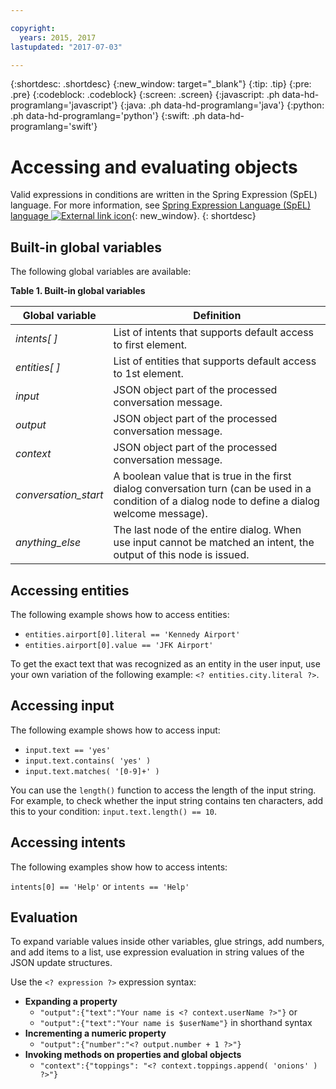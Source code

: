 ```yaml
---

copyright:
  years: 2015, 2017
lastupdated: "2017-07-03"

---
```


{:shortdesc: .shortdesc}
{:new_window: target="_blank"}
{:tip: .tip}
{:pre: .pre}
{:codeblock: .codeblock}
{:screen: .screen}
{:javascript: .ph data-hd-programlang='javascript'}
{:java: .ph data-hd-programlang='java'}
{:python: .ph data-hd-programlang='python'}
{:swift: .ph data-hd-programlang='swift'}

# Accessing and evaluating objects

Valid expressions in conditions are written in the Spring Expression (SpEL) language. For more information, see [Spring Expression Language (SpEL) language ![External link icon](../../icons/launch-glyph.svg "External link icon")](http://docs.spring.io/spring/docs/current/spring-framework-reference/html/expressions.html){: new_window}.
{: shortdesc}

## Built-in global variables

The following global variables are available:

**Table 1. Built-in global variables**

| Global variable       | Definition |
|-----------------------|------------|
| *intents[ ]*         | List of intents that supports default access to first element. |
| *entities[ ]*        | List of entities that supports default access to 1st element. |
| *input*              | JSON object part of the processed conversation message. |
| *output*             | JSON object part of the processed conversation message. |
| *context*            | JSON object part of the processed conversation message. |
| *conversation_start* | A boolean value that is true in the first dialog conversation turn (can be used in a condition of a dialog node to define a dialog welcome message). |
| *anything_else*      | The last node of the entire dialog. When use input cannot be matched an intent, the output of this node is issued. |

## Accessing entities

The following example shows how to access entities:

- `entities.airport[0].literal == 'Kennedy Airport'`
- `entities.airport[0].value == 'JFK Airport'`

To get the exact text that was recognized as an entity in the user input, use your own variation of the following example: `<? entities.city.literal ?>`.

## Accessing input

The following example shows how to access input:

- `input.text == 'yes'`
- `input.text.contains( 'yes' )`
- `input.text.matches( '[0-9]+' )`

You can use the `length()` function to access the length of the input string. For example, to check whether the input string contains ten characters, add this to your condition: `input.text.length() == 10`.

## Accessing intents

The following examples show how to access intents:

`intents[0] == 'Help'` or `intents == 'Help'`

## Evaluation

To expand variable values inside other variables, glue strings, add numbers, and add items to a list, use expression evaluation in string values of the JSON update structures.

Use the `<? expression ?>` expression syntax:

- **Expanding a property**
    - `"output":{"text":"Your name is <? context.userName ?>"}`
    or
    - `"output":{"text":"Your name is $userName"}` in shorthand syntax
- **Incrementing a numeric property**
    - `"output":{"number":"<? output.number + 1 ?>"}`
- **Invoking methods on properties and global objects**
    - `"context":{"toppings": "<? context.toppings.append( 'onions' ) ?>"}`
